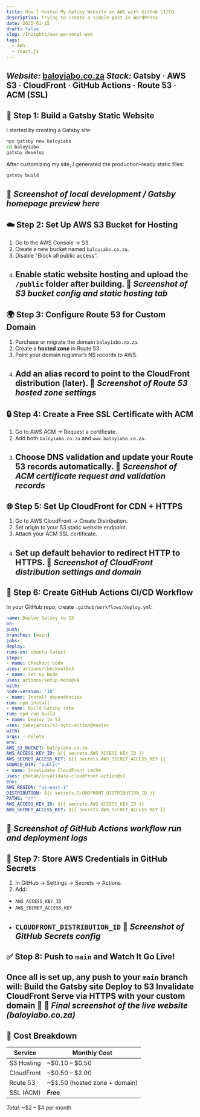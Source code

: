 ```yaml
---
title: How I Hosted My Gatsby Website on AWS with GitHub CI/CD
description: Trying to create a simple post in WordPress
date: 2025-01-15
draft: false
slug: /Insights/aws-personal-web
tags:
  - AWS
  - react.js
---
```


_Website:_ [baloyiabo.co.za](https://baloyiabo.co.za)
_Stack:_ Gatsby · AWS S3 · CloudFront · GitHub Actions · Route 53 · ACM (SSL)
--

## 🧱 Step 1: Build a Gatsby Static Website

I started by creating a Gatsby site:

```bash
npx gatsby new baloyiabo
cd baloyiabo
gatsby develop
```

After customizing my site, I generated the production-ready static files:

```bash
gatsby build
```

## 📸 _Screenshot of local development / Gatsby homepage preview here_

## ☁️ Step 2: Set Up AWS S3 Bucket for Hosting

1. Go to the AWS Console → S3.
2. Create a new bucket named `baloyiabo.co.za`.
3. Disable "Block all public access".
4. Enable static website hosting and upload the `/public` folder after building.
   📸 _Screenshot of S3 bucket config and static hosting tab_
   --

## 🌍 Step 3: Configure Route 53 for Custom Domain

1. Purchase or migrate the domain `baloyiabo.co.za`.
2. Create a **hosted zone** in Route 53.
3. Point your domain registrar’s NS records to AWS.
4. Add an alias record to point to the CloudFront distribution (later).
   📸 _Screenshot of Route 53 hosted zone settings_
   --

## 🔒 Step 4: Create a Free SSL Certificate with ACM

1. Go to AWS ACM → Request a certificate.
2. Add both `baloyiabo.co.za` and `www.baloyiabo.co.za`.
3. Choose DNS validation and update your Route 53 records automatically.
   📸 _Screenshot of ACM certificate request and validation records_
   --

## 🌐 Step 5: Set Up CloudFront for CDN + HTTPS

1. Go to AWS CloudFront → Create Distribution.
2. Set origin to your S3 static website endpoint.
3. Attach your ACM SSL certificate.
4. Set up default behavior to redirect HTTP to HTTPS.
   📸 _Screenshot of CloudFront distribution settings and domain_
   --

## 🔧 Step 6: Create GitHub Actions CI/CD Workflow

In your GitHub repo, create `.github/workflows/deploy.yml`:

```yaml
name: Deploy Gatsby to S3
on:
push:
branches: [main]
jobs:
deploy:
runs-on: ubuntu-latest
steps:
- name: Checkout code
uses: actions/checkout@v3
- name: Set up Node
uses: actions/setup-node@v4
with:
node-version: '18'
- name: Install dependencies
run: npm install
- name: Build Gatsby site
run: npm run build
- name: Deploy to S3
uses: jakejarvis/s3-sync-action@master
with:
args: --delete
env:
AWS_S3_BUCKET: baloyiabo.co.za
AWS_ACCESS_KEY_ID: ${{ secrets.AWS_ACCESS_KEY_ID }}
AWS_SECRET_ACCESS_KEY: ${{ secrets.AWS_SECRET_ACCESS_KEY }}
SOURCE_DIR: "public"
- name: Invalidate CloudFront cache
uses: chetan/invalidate-cloudfront-action@v2
env:
AWS_REGION: "us-east-1"
DISTRIBUTION: ${{ secrets.CLOUDFRONT_DISTRIBUTION_ID }}
PATHS: "/*"
AWS_ACCESS_KEY_ID: ${{ secrets.AWS_ACCESS_KEY_ID }}
AWS_SECRET_ACCESS_KEY: ${{ secrets.AWS_SECRET_ACCESS_KEY }}
```

## 📸 _Screenshot of GitHub Actions workflow run and deployment logs_

## 🔐 Step 7: Store AWS Credentials in GitHub Secrets

1. In GitHub → Settings → Secrets → Actions.
2. Add:

- `AWS_ACCESS_KEY_ID`
- `AWS_SECRET_ACCESS_KEY`
- `CLOUDFRONT_DISTRIBUTION_ID`
  📸 _Screenshot of GitHub Secrets config_
  --

## ✅ Step 8: Push to `main` and Watch It Go Live!

Once all is set up, any push to your `main` branch will:
Build the Gatsby site
Deploy to S3
Invalidate CloudFront
Serve via HTTPS with your custom domain 🎉
📸 _Final screenshot of the live website (baloyiabo.co.za)_
--

## 💸 Cost Breakdown

| Service    | Monthly Cost                  |
| ---------- | ----------------------------- |
| S3 Hosting | ~$0.10 – $0.50                |
| CloudFront | ~$0.50 – $2.00                |
| Route 53   | ~$1.50 (hosted zone + domain) |
| SSL (ACM)  | **Free**                      |

_Total:_ ~$2 – $4 per month
